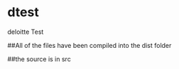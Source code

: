 # dtest
deloitte Test

##All of the files have been compiled into the dist folder

##the source is in src

